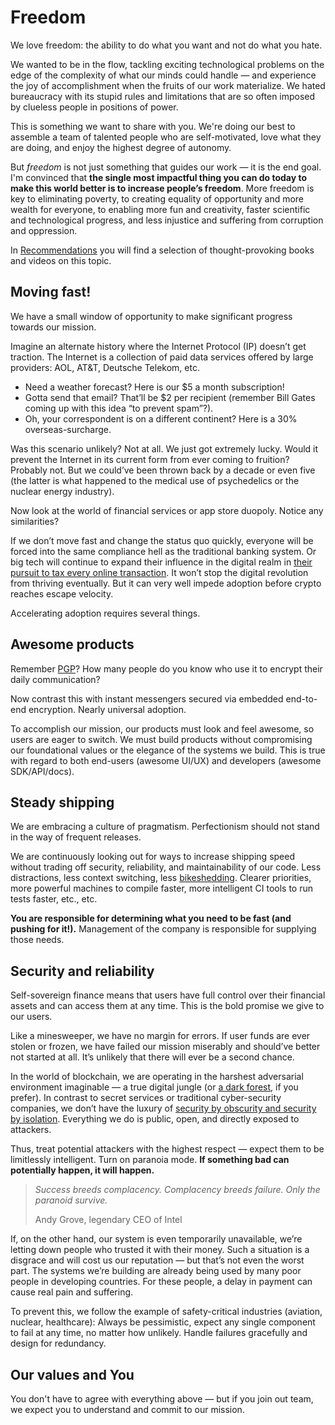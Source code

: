 # Freedom

We love freedom: the ability to do what you want and not do what you hate.

We wanted to be in the flow, tackling exciting technological problems on the edge of the complexity of what our minds could handle — and experience the joy of accomplishment when the fruits of our work materialize. We hated bureaucracy with its stupid rules and limitations that are so often imposed by clueless people in positions of power.

This is something we want to share with you. We're doing our best to assemble a team of talented people who are self-motivated, love what they are doing, and enjoy the highest degree of autonomy.

But *freedom* is not just something that guides our work — it is the end goal. I'm convinced that **the single most impactful thing you can do today to make this world better is to increase people’s freedom**. More freedom is key to eliminating poverty, to creating equality of opportunity and more wealth for everyone, to enabling more fun and creativity, faster scientific and technological progress, and less injustice and suffering from corruption and oppression.

In [Recommendations](https://www.notion.so/Recommendations-06c4ef425ef4441a85300bacc33d29a4?pvs=21) you will find a selection of thought-provoking books and videos on this topic.

## **Moving fast!**

We have a small window of opportunity to make significant progress towards our mission.

Imagine an alternate history where the Internet Protocol (IP) doesn’t get traction. The Internet is a collection of paid data services offered by large providers: AOL, AT&T, Deutsche Telekom, etc.

- Need a weather forecast? Here is our $5 a month subscription!
- Gotta send that email? That’ll be $2 per recipient (remember Bill Gates coming up with this idea “to prevent spam”?).
- Oh, your correspondent is on a different continent? Here is a 30% overseas-surcharge.

Was this scenario unlikely? Not at all. We just got extremely lucky. Would it prevent the Internet in its current form from ever coming to fruition? Probably not. But we could’ve been thrown back by a decade or even five (the latter is what happened to the medical use of psychedelics or the nuclear energy industry).

Now look at the world of financial services or app store duopoly. Notice any similarities?

If we don’t move fast and change the status quo quickly, everyone will be forced into the same compliance hell as the traditional banking system. Or big tech will continue to expand their influence in the digital realm in [their pursuit to tax every online transaction](https://www.cnbc.com/2022/04/13/meta-plans-to-take-a-nearly-50percent-cut-on-nft-sales-in-its-metaverse.html#:~:text=A%20Meta%20spokesperson%20confirmed%20to,for%20its%20virtual%20reality%20headsets.). It won’t stop the digital revolution from thriving eventually. But it can very well impede adoption before crypto reaches escape velocity.

Accelerating adoption requires several things.

## **Awesome products**

Remember [PGP](https://en.wikipedia.org/wiki/Pretty_Good_Privacy)? How many people do you know who use it to encrypt their daily communication?

Now contrast this with instant messengers secured via embedded end-to-end encryption. Nearly universal adoption.

To accomplish our mission, our products must look and feel awesome, so users are eager to switch. We must build products without compromising our foundational values or the elegance of the systems we build. This is true with regard to both end-users (awesome UI/UX) and developers (awesome SDK/API/docs).

## Steady **shipping**

We are embracing a culture of pragmatism. Perfectionism should not stand in the way of frequent releases.

We are continuously looking out for ways to increase shipping speed without trading off security, reliability, and maintainability of our code. Less distractions, less context switching, less [bikeshedding](https://thedecisionlab.com/biases/bikeshedding). Clearer priorities, more powerful machines to compile faster, more intelligent CI tools to run tests faster, etc., etc.

**You are responsible for determining what you need to be fast (and pushing for it!).** Management of the company is responsible for supplying those needs.

## **Security and reliability**

Self-sovereign finance means that users have full control over their financial assets and can access them at any time. This is the bold promise we give to our users.

Like a minesweeper, we have no margin for errors. If user funds are ever stolen or frozen, we have failed our mission miserably and should’ve better not started at all. It’s unlikely that there will ever be a second chance.

In the world of blockchain, we are operating in the harshest adversarial environment imaginable — a true digital jungle (or [a dark forest](https://medium.com/@danrobinson/ethereum-is-a-dark-forest-ecc5f0505dff), if you prefer). In contrast to secret services or traditional cyber-security companies, we don’t have the luxury of [security by obscurity and security by isolation](https://theinvisiblethings.blogspot.com/2008/09/three-approaches-to-computer-security.html). Everything we do is public, open, and directly exposed to attackers.

Thus, treat potential attackers with the highest respect — expect them to be limitlessly intelligent. Turn on paranoia mode. **If something bad can potentially happen, it will happen.**

> *Success breeds complacency. Complacency breeds failure. Only the paranoid survive.*
>
> Andy Grove, legendary CEO of Intel

If, on the other hand, our system is even temporarily unavailable, we’re letting down people who trusted it with their money. Such a situation is a disgrace and will cost us our reputation — but that’s not even the worst part. The systems we’re building are already being used by many poor people in developing countries. For these people, a delay in payment can cause real pain and suffering.

To prevent this, we follow the example of safety-critical industries (aviation, nuclear, healthcare): Always be pessimistic, expect any single component to fail at any time, no matter how unlikely. Handle failures gracefully and design for redundancy.

## **Our values and You**

You don't have to agree with everything above — but if you join out team, we expect you to understand and commit to our mission.